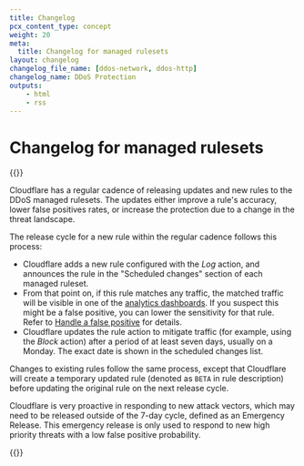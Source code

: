 ```yaml
---
title: Changelog
pcx_content_type: concept
weight: 20
meta:
  title: Changelog for managed rulesets
layout: changelog
changelog_file_name: [ddos-network, ddos-http]
changelog_name: DDoS Protection
outputs:
    - html
    - rss
---
```


# Changelog for managed rulesets

{{<content-column>}}

Cloudflare has a regular cadence of releasing updates and new rules to the DDoS managed rulesets. The updates either improve a rule's accuracy, lower false positives rates, or increase the protection due to a change in the threat landscape.

The release cycle for a new rule within the regular cadence follows this process:

* Cloudflare adds a new rule configured with the _Log_ action, and announces the rule in the "Scheduled changes" section of each managed ruleset.
* From that point on, if this rule matches any traffic, the matched traffic will be visible in one of the [analytics dashboards](/ddos-protection/reference/analytics/). If you suspect this might be a false positive, you can lower the sensitivity for that rule. Refer to [Handle a false positive](/ddos-protection/managed-rulesets/adjust-rules/false-positive/) for details.
* Cloudflare updates the rule action to mitigate traffic (for example, using the _Block_ action) after a period of at least seven days, usually on a Monday. The exact date is shown in the scheduled changes list.

Changes to existing rules follow the same process, except that Cloudflare will create a temporary updated rule (denoted as `BETA` in rule description) before updating the original rule on the next release cycle.

Cloudflare is very proactive in responding to new attack vectors, which may need to be released outside of the 7-day cycle, defined as an Emergency Release. This emergency release is only used to respond to new high priority threats with a low false positive probability.

{{</content-column>}}